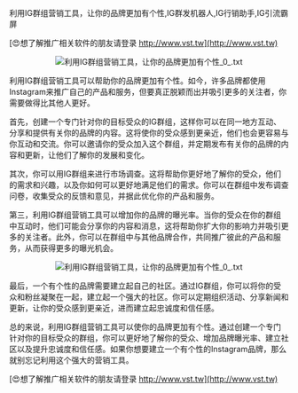 利用IG群组营销工具，让你的品牌更加有个性,IG群发机器人,IG行销助手,IG引流霸屏

[😍想了解推广相关软件的朋友请登录 http://www.vst.tw](http://www.vst.tw)

 <center><img src="https://vst.tw/MP4/tuiguang/png/7.png" alt="利用IG群组营销工具，让你的品牌更加有个性_0_.txt"></center>

利用IG群组营销工具可以帮助你的品牌更加有个性。如今，许多品牌都使用Instagram来推广自己的产品和服务，但要真正脱颖而出并吸引更多的关注者，你需要做得比其他人更好。

首先，创建一个专门针对你的目标受众的IG群组，这样你可以在同一地方互动、分享和提供有关你的品牌的内容。这将使你的受众感到更亲近，他们也会更容易与你互动和交流。你可以邀请你的受众加入这个群组，并定期发布有关你的品牌的内容和更新，让他们了解你的发展和变化。

其次，你可以用IG群组来进行市场调查。这将帮助你更好地了解你的受众，他们的需求和兴趣，以及你如何可以更好地满足他们的需求。你可以在群组中发布调查问卷，收集受众的反馈和意见，并据此优化你的产品和服务。

第三，利用IG群组营销工具可以增加你的品牌的曝光率。当你的受众在你的群组中互动时，他们可能会分享你的内容和消息，这将帮助你扩大你的影响力并吸引更多的关注者。此外，你可以在群组中与其他品牌合作，共同推广彼此的产品和服务，从而获得更多的曝光机会。

 <center><img src="https://vst.tw/MP4/tuiguang/png/3.png" alt="利用IG群组营销工具，让你的品牌更加有个性_0_.txt"></center>

最后，一个有个性的品牌需要建立起自己的社区。通过IG群组，你可以将你的受众和粉丝凝聚在一起，建立起一个强大的社区。你可以定期组织活动、分享新闻和更新，让你的受众感到更亲近，进而建立起忠诚度和信任感。

总的来说，利用IG群组营销工具可以使你的品牌更加有个性。通过创建一个专门针对你的目标受众的群组，你可以更好地了解你的受众、增加品牌曝光率、建立社区以及提升忠诚度和信任感。如果你想要建立一个有个性的Instagram品牌，那么就别忘记利用这个强大的营销工具。

[😍想了解推广相关软件的朋友请登录 http://www.vst.tw](http://www.vst.tw)




